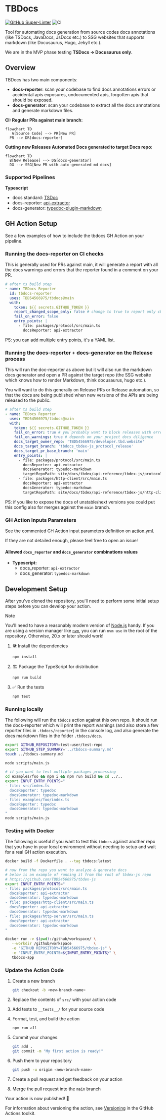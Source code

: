 # TBDocs

[![GitHub Super-Linter](https://github.com/actions/typescript-action/actions/workflows/linter.yml/badge.svg)](https://github.com/super-linter/super-linter)
![CI](https://github.com/actions/typescript-action/actions/workflows/ci.yml/badge.svg)

Tool for automating docs generation from source codes docs annotations (like
TSDocs, JavaDocs, JsDocs etc.) to SSG websites that supports markdown (like
Docusaurus, Hugo, Jekyll etc.).

We are in the MVP phase testing **TSDocs -> Docusaurus only**.

## Overview

TBDocs has two main components:

- **docs-reporter**: scan your codebase to find docs annotations errors or
  accidental apis exposures, undocumented apis, forgotten apis that should be
  exposed.
- **docs-generator**: scan your codebase to extract all the docs annotations and
  generate markdown files.

**CI: Regular PRs against main branch:**

```mermaid
flowchart TD
   A[Source Code] --> PR[New PR]
  PR --> DR[docs-reporter]
```

**Cutting new Releases Automated Docs generated to target Docs repo:**

```mermaid
flowchart TD
  B[New Release] --> DG[docs-generator]
  DG --> SSG[New PR with auto-generated md docs]
```

### Supported Pipelines

**Typescript**

- docs standard: [TSDoc](https://tsdoc.org/)
- docs-reporter:
  [api-extractor](https://api-extractor.com/pages/overview/intro/)
- docs-generator:
  [typedoc-plugin-markdown](https://github.com/tgreyuk/typedoc-plugin-markdown)

## GH Action Setup

See a few examples of how to include the tbdocs GH Action on your pipeline.

### Running the docs-reporter on CI checks

This is generally used for PRs against main, it will generate a report with all
the docs warnings and errors that the reporter found in a comment on your PR.

```yml
# after ts build step
- name: TBDocs Reporter
  id: tbdocs-reporter
  uses: TBD54566975/tbdocs@main
  with:
    token: ${{ secrets.GITHUB_TOKEN }}
    report_changed_scope_only: false # change to true to report only changed files
    fail_on_error: false
    entry_points: |
      - file: packages/protocol/src/main.ts
        docsReporter: api-extractor
```

PS: you can add multiple entry points, it's a YAML list.

### Running the docs-reporter + docs-generator on the Release process

This will run the doc-reporter as above but it will also run the markdown docs
generator and open a PR against the target repo (the SSG website which knows how
to render Markdown, think docusaurus, hugo etc.).

You will want to do this generally on Release PRs or Release automation, so that
the docs are being published when new versions of the APIs are being released to
the public.

```yml
# after ts build step
- name: TBDocs Reporter
  uses: TBD54566975/tbdocs@main
  with:
    token: ${{ secrets.GITHUB_TOKEN }}
    fail_on_error: true # you probably want to block releases with errors
    fail_on_warnings: true # depends on your project docs diligence
    docs_target_owner_repo: 'TBD54566975/developer.tbd.website'
    docs_target_branch: 'tbdocs_tbdex-js_protocol_release'
    docs_target_pr_base_branch: 'main'
    entry_points: |
      - file: packages/protocol/src/main.ts
        docsReporter: api-extractor
        docsGenerator: typedoc-markdown
        targetRepoPath: site/docs/tbdex/api-reference/tbdex-js/protocol
      - file: packages/http-client/src/main.ts
        docsReporter: api-extractor
        docsGenerator: typedoc-markdown
        targetRepoPath: site/docs/tbdex/api-reference/tbdex-js/http-client
```

PS: if you like to expose the docs of unstable/next versions you could put this
config also for merges against the `main` branch.

### GH Action Inputs Parameters

See the commented GH Action input parameters definition on
[action.yml](./action.yml).

If they are not detailed enough, please feel free to open an issue!

#### Allowed `docs_reporter` and `docs_generator` combinations values

- **Typescript:**
  - docs_reporter: `api-extractor`
  - docs_generator: `typedoc-markdown`

## Development Setup

After you've cloned the repository, you'll need to perform some initial setup
steps before you can develop your action.

> [!NOTE]
>
> You'll need to have a reasonably modern version of
> [Node.js](https://nodejs.org) handy. If you are using a version manager like
> [`nvm`](https://github.com/nvm-sh/nvm), you can run `nvm use` in the root of
> the repository. Otherwise, 20.x or later should work!

1. :hammer_and_wrench: Install the dependencies

   ```bash
   npm install
   ```

1. :building_construction: Package the TypeScript for distribution

   ```bash
   npm run build
   ```

1. :white_check_mark: Run the tests

   ```bash
   npm test
   ```

### Running locally

The following will run the `tbdocs` action against this own repo. It should run
the docs-reporter which will print the report warnings (and also store a few
reporter files in `.tbdocs/reporter`) in the console log, and also generate the
docs markdown files in the folder `.tbdocs/docs`.

```sh
export GITHUB_REPOSITORY=test-user/test-repo
export GITHUB_STEP_SUMMARY='../tbdocs-summary.md'
touch ../tbdocs-summary.md

node scripts/main.js

# if you want to test multiple packages processing
cd examples/foo && npm i && npm run build && cd ../..
export INPUT_ENTRY_POINTS="
- file: src/index.ts
  docsReporter: typedoc
  docsGenerator: typedoc-markdown
- file: examples/foo/index.ts
  docsReporter: typedoc
  docsGenerator: typedoc-markdown
"
node scripts/main.js
```

### Testing with Docker

The following is useful if you want to test this `tbdocs` against another repo
that you have in your local environment without needing to setup and wait for a
real GH action execution.

```sh
docker build -f Dockerfile . --tag tbdocs:latest

# now from the repo you want to analyze & generate docs
# below is an example of running it from the root of tbdex-js repo
# https://github.com/TBD54566975/tbdex-js
export INPUT_ENTRY_POINTS="
- file: packages/protocol/src/main.ts
  docsReporter: api-extractor
  docsGenerator: typedoc-markdown
- file: packages/http-client/src/main.ts
  docsReporter: api-extractor
  docsGenerator: typedoc-markdown
- file: packages/http-server/src/main.ts
  docsReporter: api-extractor
  docsGenerator: typedoc-markdown
"

docker run -v $(pwd):/github/workspace/ \
   --workdir /github/workspace          \
   -e "GITHUB_REPOSITORY=TBD54566975/tbdex-js" \
   -e "INPUT_ENTRY_POINTS=${INPUT_ENTRY_POINTS}" \
   tbdocs-app
```

### Update the Action Code

1. Create a new branch

   ```bash
   git checkout -b <new-branch-name>
   ```

1. Replace the contents of `src/` with your action code
1. Add tests to `__tests__/` for your source code
1. Format, test, and build the action

   ```bash
   npm run all
   ```

1. Commit your changes

   ```bash
   git add .
   git commit -m "My first action is ready!"
   ```

1. Push them to your repository

   ```bash
   git push -u origin <new-branch-name>
   ```

1. Create a pull request and get feedback on your action
1. Merge the pull request into the `main` branch

Your action is now published! :rocket:

For information about versioning the action, see
[Versioning](https://github.com/actions/toolkit/blob/master/docs/action-versioning.md)
in the GitHub Actions toolkit.
